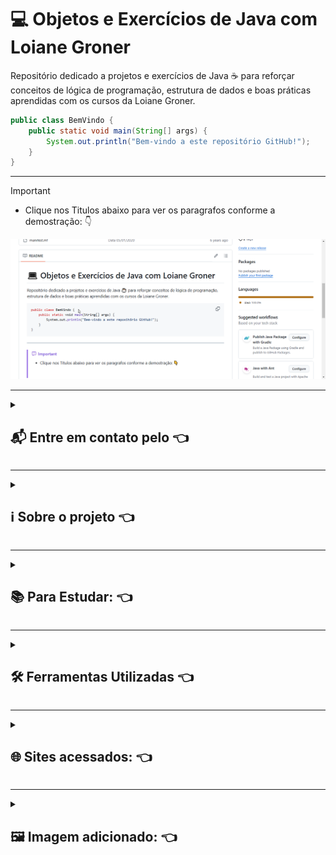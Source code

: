 # 💻 Objetos e Exercícios de Java com Loiane Groner

Repositório dedicado a projetos e exercícios de Java ☕ para reforçar conceitos de lógica de programação, estrutura de dados e boas práticas aprendidas com os cursos da Loiane Groner.

```java
public class BemVindo {
    public static void main(String[] args) {
        System.out.println("Bem-vindo a este repositório GitHub!");
    }
}
```

---

> [!IMPORTANT]
>
> - Clique nos Titulos abaixo para ver os paragrafos conforme a demostração: :point_down:
> <img src="/demostracao.gif" alt="Demostração de como fazer">

---

<details>
<summary>

## 📬 Entre em contato pelo :point_left:

</summary>

> [![Telegram](https://img.shields.io/badge/Telegram-000?style=for-the-badge&logo=telegram&logoColor=2CA5E0)](https://t.me/Carlaol) [![WhatsApp](https://img.shields.io/badge/WhatsApp-25D366?style=for-the-badge&logo=whatsapp&logoColor=white)](https://api.whatsapp.com/send?1=pt_BR&phone=5521985745077) [![Gmail](https://img.shields.io/badge/Gmail-333333?style=for-the-badge&logo=gmail&logoColor=red)](mailto:carlostecnico@mail.com) [![X](https://img.shields.io/badge/X-000?style=for-the-badge&logo=x)](https://x.com/Carlao_Me_Ajuda) [![Instagram](https://img.shields.io/badge/-Instagram-%23E4405F?style=for-the-badge&logo=instagram&logoColor=white)](https://www.instagram.com/carlao.me.ajuda/) [![LinkedIn](https://img.shields.io/badge/LinkedIn-0077B5?style=for-the-badge&logo=linkedin&logoColor=white)](https://www.linkedin.com/in/carlos-eduardo-dos-s-figueiredo/)  [![GitHub](https://img.shields.io/badge/GitHub-100000?style=for-the-badge&logo=github&logoColor=white)](https://github.com/carloseduardonit/) [![Discord](https://img.shields.io/badge/Discord-7289DA?style=for-the-badge&logo=discord&logoColor=white)](https://discord.com/channels/@carloseduardonit/) ![Slack](https://img.shields.io/badge/Slack-4A154B?style=for-the-badge&logo=slack&logoColor=white)

</details>

---

<details>
  <summary>

## ℹ️ Sobre o projeto :point_left:

  </summary>
    <p style="text-align: justify;">
      Repositório é responsável pela ampliação dos meus conhecimentos voltado a programação em Java com a tutoria <a href="https://github.com/loiane">Loiane Groner</a>.  
      Eu já tinha feito este curso básico mas perdi tudo...
      Fazer o que não usava versionamento de código.
    </p>
</details>

---

<details>
 <summary>

## 📚 Para Estudar: :point_left:

  </summary>

> - [ ] Aula 01 - Introdução ao Curso de Java
> - [ ] Aula 02 - Instalação do Java e Eclipse
> - [ ] Aula 03 - Primeiro Programa Java
> - [ ] Aula 04 - Variáveis e Tipos Primitivos
> - [ ] Aula 05 - Operadores
> - [ ] Aula 06 - Estruturas Condicionais
> - [ ] Aula 07 - Estruturas de Repetição
> - [ ] Aula 08 - Arrays
> - [ ] Aula 09 - Métodos
> - [ ] Aula 10 - Tratamento de Exceções
> - [ ] Aula 11 - Orientação a Objetos
> - [ ] Aula 12 - Herança
> - [ ] Aula 13 - Polimorfismo
> - [ ] Aula 14 - Classes Abstratas
> - [ ] Aula 15 - Interfaces
> - [ ] Aula 16 - Pacotes
> - [ ] Aula 17 - Java.lang
> - [ ] Aula 18 - Java.util
> - [ ] Aula 19 - Java.io
> - [ ] Aula 20 - Java.sql
> - [ ] Aula 21 - Java.util.Date
> - [ ] Aula 22 - Java.util.Calendar
> - [ ] Aula 23 - Java.util.Locale
> - [ ] Aula 24 - Java.util.ResourceBundle
> - [ ] Aula 25 - Java.util.Scanner
> - [ ] Aula 26 - Java.util.Formatter
> - [ ] Aula 27 - Java.util.regex
> - [ ] Aula 28 - Java.util.Collections
> - [ ] Aula 29 - Java.util.Arrays
> - [ ] Aula 30 - Java.util.Comparator
> - [ ] Aula 31 - Java.util.List
> - [ ] Aula 32 - Java.util.Set
> - [ ] Aula 33 - Java.util.Map
> - [ ] Aula 34 - Java.util.Queue
> - [ ] Aula 35 - Java.util.Deque
> - [ ] Aula 36 - Java.util.Stack
> - [ ] Aula 37 - Java.util.Vector
> - [ ] Aula 38 - Java.util.LinkedList
> - [ ] Aula 39 - Java.util.ArrayList
> - [ ] Aula 40 - Java.util.HashSet
> - [ ] Aula 41 - Java.util.LinkedHashSet
> - [ ] Aula 42 - Java.util.TreeSet
> - [ ] Aula 43 - Java.util.HashMap
> - [ ] Aula 44 - Java.util.LinkedHashMap
> - [ ] Aula 45 - Java.util.TreeMap
> - [ ] Aula 46 - Java.util.PriorityQueue
> - [ ] Aula 47 - Java.util.ArrayDeque
> - [ ] Aula 48 - Java.util.AbstractCollection
> - [ ] Aula 49 - Java.util.AbstractList
> - [ ] Aula 50 - Java.util.AbstractSet
> - [ ] Aula 51 - Java.util.AbstractMap
> - [ ] Aula 52 - Java.util.AbstractQueue
> - [ ] Aula 53 - Java.util.AbstractSequentialList
> - [ ] Aula 54 - Java.util.AbstractMap.SimpleEntry
> - [ ] Aula 55 - Java.util.AbstractMap.SimpleImmutableEntry
> - [ ] Aula 56 - Java.util.AbstractMap.SimpleEntry
> - [ ] Aula 57 - Java.util.AbstractMap.SimpleImmutableEntry

</details>

---

<details>
  <summary>

## 🛠 Ferramentas Utilizadas :point_left:

  </summary>

### 🧠 Para Logica: 🧠

> * [**Flowgorithm-2.23.1**](http://www.flowgorithm.org/download/)

### ☕ Para Codificar em Java: ☕

> * [**Netbeans 8.2**](https://netbeans.org/downloads/8.2/rc/)
>   * **JDK 1.8**
> * [**Visual Studio Code**](https://code.visualstudio.com/download)
> * [**Notepad++**](https://notepad-plus-plus.org/downloads/)

### 🗂️ Para Versionamento: 🗂️

> * [**GitHub Desktop**](https://desktop.github.com/)
>   * [**GitBook**](https://app.gitbook.com/)

</details>

---

<details>
  <summary>

## 🌐 Sites acessados: :point_left:

  </summary>

> * [**https://loiane.training/**](https://loiane.training/)
> * [**Curso De Java Gratuito**](https://www.youtube.com/playlist?list=PLGxZ4Rq3BOBq0KXHsp5J3PxyFaBIXVs3r)
</details>

---

<details>
  <summary>

## 🖼️ Imagem adicionado: :point_left:

  </summary>

> * [**autor: freepik**](https://www.flaticon.com/br/autores/freepik)

</details>